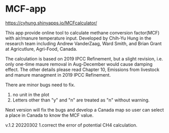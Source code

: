 # MCF-app
https://cyhung.shinyapps.io/MCFcalculator/

This app provide online tool to calculate methane conversion factor(MCF) with air/manure temperature input. Developed by Chih-Yu Hung in the research team including Andrew VanderZaag, Ward Smith, and Brian Grant at Agricutlure, Agri-Food, Canada.

The calculation is based on 2019 IPCC Refinement, but a slight revision, i.e. only one-time maure removal in Aug-December would cause damping effect. 
The other details please read Chapter 10, Emissions from livestock and manure managment in 2019 IPCC Refinement.

There are minor bugs need to fix. 
1. no unit in the plot
2. Letters other than "y" and "n" are treated as "n" without warning. 

Next version will fix the bugs and develop a Canada map so user can select a place in Canada to know the MCF value.

v.1.2 20220302
1.correct the error of potential CH4 calculation. 
